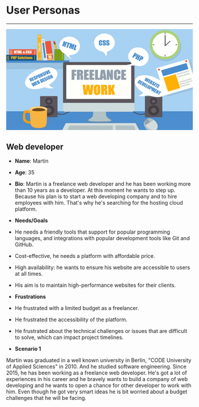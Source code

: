 # User Personas

---

![Web-developers](freelance-web-developer.png)

## Web developer

- **Name**: Martin
- **Age**: 35
- **Bio**: Martin is a freelance web developer and he has been working more than
  10 years as a developer. At this moment he wants to step up. Because his plan
  is to start a web developing company and to hire employees with him. That's
  why he's searching for the hosting cloud platform.

- **Needs/Goals**

- He needs a friendly tools that support for popular programming languages, and
  integrations with popular development tools like Git and GitHub.
- Cost-effective, he needs a platform with affordable price.
- High availability: he wants to ensure his website are accessible to users at
  all times.
- His aim is to maintain high-performance websites for their clients.

- **Frustrations**

- He frustrated with a limited budget as a freelancer.
- He frustrated the accessibility of the platform.
- He frustrated about the technical challenges or issues that are difficult to
  solve, which can impact project timelines.

- **Scenario 1**

Martin was graduated in a well known university in Berlin, "CODE University of
Applied Sciences" in 2010. And he studied software engineering. Since 2015, he
has been working as a freelance web developer. He's got a lot of experiences in
his career and he bravely wants to build a company of web developing and he
wants to open a chance for other developer to work with him. Even though he got
very smart ideas he is bit worried about a budget challenges that he will be
facing.
